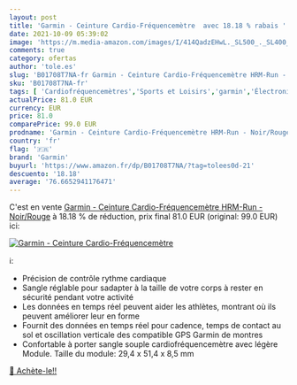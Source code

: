 ```yaml
---
layout: post
title: 'Garmin - Ceinture Cardio-Fréquencemètre  avec 18.18 % rabais '
date: 2021-10-09 05:39:02
image: 'https://m.media-amazon.com/images/I/414QadzEHwL._SL500_._SL400_.jpg'
comments: true
category: ofertas
author: 'tole.es'
slug: 'B01708T7NA-fr Garmin - Ceinture Cardio-Fréquencemètre HRM-Run - Noir/Rouge'
sku: 'B01708T7NA-fr'
tags: [ 'Cardiofréquencemètres','Sports et Loisirs','garmin','Électronique sportive', ]
actualPrice: 81.0 EUR
currency: EUR
price: 81.0
comparePrice: 99.0 EUR
prodname: 'Garmin - Ceinture Cardio-Fréquencemètre HRM-Run - Noir/Rouge'
country: 'fr'
flag: '🇫🇷'
brand: 'Garmin'
buyurl: 'https://www.amazon.fr/dp/B01708T7NA/?tag=tolees0d-21'
descuento: '18.18'
average: '76.6652941176471'
---
```


C'est en vente [Garmin - Ceinture Cardio-Fréquencemètre HRM-Run - Noir/Rouge](https://www.amazon.fr/dp/B01708T7NA/?tag=tolees0d-21)  à  18.18 % de réduction, prix final  81.0 EUR (original: 99.0 EUR) ici:

[![Garmin - Ceinture Cardio-Fréquencemètre ](https://m.media-amazon.com/images/I/414QadzEHwL._SL500_._SL400_.jpg)](https://www.amazon.fr/dp/B01708T7NA/?tag=tolees0d-21)

ℹ️:

- Précision de contrôle rythme cardiaque
- Sangle réglable pour sadapter à la taille de votre corps à rester en sécurité pendant votre activité
- Les données en temps réel peuvent aider les athlètes, montrant où ils peuvent améliorer leur en forme
- Fournit des données en temps réel pour cadence, temps de contact au sol et oscillation verticale des compatible GPS Garmin de montres
- Confortable à porter sangle souple cardiofréquencemètre avec légère Module. Taille du module: 29,4 x 51,4 x 8,5 mm

[🛒 Achète-le!!](https://www.amazon.fr/dp/B01708T7NA/?tag=tolees0d-21)
